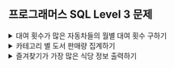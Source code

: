 ## 프로그래머스 SQL Level 3 문제

<details>
<summary>대여 횟수가 많은 자동차들의 월별 대여 횟수 구하기</summary>

- https://school.programmers.co.kr/learn/courses/30/lessons/151139
```sql
SELECT      MONTH(START_DATE) AS 'MONTH',
            CAR_ID,
            COUNT(*) AS RECORDS
FROM        CAR_RENTAL_COMPANY_RENTAL_HISTORY
WHERE       YEAR(START_DATE) = 2022
AND         MONTH(START_DATE) BETWEEN 8 AND 10
AND         CAR_ID IN (
                        SELECT      CAR_ID
                        FROM        CAR_RENTAL_COMPANY_RENTAL_HISTORY
                        WHERE       YEAR(START_DATE) = 2022
                        AND         MONTH(START_DATE) BETWEEN 8 AND 10
                        GROUP BY    CAR_ID
                        HAVING      COUNT(CAR_ID) >= 5
                        )
GROUP BY    CAR_ID, MONTH(START_DATE)
ORDER BY    MONTH, CAR_ID DESC;
```
</details>


<details>
<summary>카테고리 별 도서 판매량 집계하기</summary>

- https://school.programmers.co.kr/learn/courses/30/lessons/144855
```sql
SELECT      CATEGORY, SUM(BOOK_SALES.SALES) AS TOTAL_SALES
FROM        BOOK, BOOK_SALES
WHERE       BOOK.BOOK_ID = BOOK_SALES.BOOK_ID
AND         YEAR(BOOK_SALES.SALES_DATE) = 2022
AND         MONTH(BOOK_SALES.SALES_DATE) = 1
GROUP BY    BOOK.CATEGORY
ORDER BY    BOOK.CATEGORY;
```
</details>


<details>
<summary>즐겨찾기가 가장 많은 식당 정보 출력하기</summary>

- https://school.programmers.co.kr/learn/courses/30/lessons/131123
```sql
SELECT      REST_INFO.FOOD_TYPE,
            REST_INFO.REST_ID,
            REST_INFO.REST_NAME,
            SUB.FAVORITES
FROM        REST_INFO,
            (
                SELECT      FOOD_TYPE, MAX(FAVORITES) AS FAVORITES
                FROM        REST_INFO
                GROUP BY    FOOD_TYPE
            ) AS SUB
WHERE       REST_INFO.FAVORITES = SUB.FAVORITES
AND         REST_INFO.FOOD_TYPE = SUB.FOOD_TYPE
ORDER BY    FOOD_TYPE DESC;
```
</details>